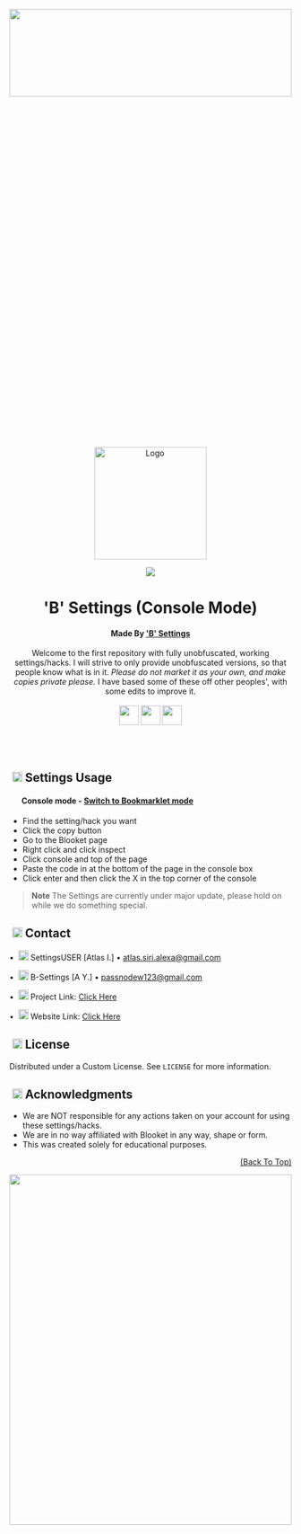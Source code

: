 <a name="readme-top"></a>
<!-- ANALYTICS -->
<img src="https://github.com/B-Settings/B-Settings/blob/backup-github/images/head.png" width="100%" height="20%" />
<!-- PROJECT LOGO -->
<br />
<div align="center">
  <a href="https://github.com/B-Settings/B-Settings">
	 <img src="https://github.com/B-Settings/B-Settings/blob/backup-github/images/animated_icon.gif" alt="Logo" width="200" height="200" />
  </a>
  
![](https://komarev.com/ghpvc/?username=B-Settings&color=red)
<h1 align="center">'B' Settings (Console Mode)</h1>
<h4 align="center">Made By <a href="https://github.com/B-Settings/">'B' Settings</a></h4>

<span id="badges-container">
	
</span>

  <p align="center">
   Welcome to the first repository with fully unobfuscated, working settings/hacks.
   I will strive to only provide unobfuscated versions, so that people know what is in it.
   <i>Please do not market it as your own, and make copies private please.</i>
   I have based some of these off other peoples', with some edits to improve it.
    <br />
    <br />
    <a href="https://github.com/B-Settings/B-Settings/wiki"><img height="35px" src="https://github.com/B-Settings/B-Settings/blob/backup-github/images/wikiBtn.svg?raw=true"></a>
    <a href="https://github.com/B-Settings/B-Settings/issues/new?labels=bug%2Chelp+wanted&projects=&template=bug_report.yml&title=%F0%9F%AA%B2+Bug%3A+"><img height="35px" src="https://github.com/B-Settings/B-Settings/blob/backup-github/images/reportBug.svg?raw=true&height=50px"></a>
    <a href="https://discord.gg/rWpvWQCvKD"><img height="35px" src="https://github.com/B-Settings/B-Settings/blob/backup-github/images/supportDiscord.svg?raw=true&height=50px"></a>
  </p>
</div>
<br /><br />

<!-- USAGE -->
## ‎‎ <img width="18" src="https://cdn.discordapp.com/emojis/1034440804938301447"> ‎ ‎ Settings Usage
#### ‎‎ <img width="15" src="https://cdn.discordapp.com/emojis/1061737306534449233"> ‎ ‎ Console mode - [Switch to Bookmarklet mode](https://github.com/B-Settings/B-Settings/tree/bookmarklets)
- Find the setting/hack you want
- Click the copy button
- Go to the Blooket page
- Right click and click inspect
- Click console and top of the page
- Paste the code in at the bottom of the page in the console box
- Click enter and then click the X in the top corner of the console
> **Note**
> The Settings are currently under major update, please hold on while we do something special.

<!-- CONTACT -->
## ‎‎ <img width="18" src="https://cdn.discordapp.com/emojis/1035536629407957042"> ‎ ‎ Contact

• ‎ <img width="18" height="18" src="https://github.com/B-Settings/B-Settings/blob/backup-github/profile/153327801663345229.gif-modified.png"> ‎ SettingsUSER [Atlas I.] • atlas.siri.alexa@gmail.com

• ‎ <img width="18" height="18" src="https://github.com/B-Settings/B-Settings/blob/backup-github/profile/153327801663345229.gif-modified.png"> ‎ B-Settings [A Y.] • passnodew123@gmail.com

• ‎ <img width="18" src="https://cdn.discordapp.com/emojis/1056989789691322459"> ‎ Project Link: [Click Here](https://github.com/B-Settings/B-Settings)

• ‎ <img width="18" src="https://cdn.discordapp.com/emojis/1032768182341091338.png"> ‎ Website Link: [Click Here](https://b-settings.github.io/B-Settings)

<!-- LICENSE -->
## ‎‎ <img width="18" src="https://cdn.discordapp.com/emojis/1022522686603276350"> ‎ ‎ License

Distributed under a Custom License. See `LICENSE` for more information.

<!-- ACKNOWLEDGMENTS -->
## ‎‎ <img width="18" src="https://cdn.discordapp.com/emojis/1012520645915062292"> ‎ ‎ Acknowledgments

* We are NOT responsible for any actions taken on your account for using these settings/hacks.
* We are in no way affiliated with Blooket in any way, shape or form.
* This was created solely for educational purposes.

<p align="right"><a href="#readme-top">(Back To Top)</a></p>

<img src="https://github.com/B-Settings/B-Settings/blob/backup-github/images/foot.png" width="100%" height="40%" />
